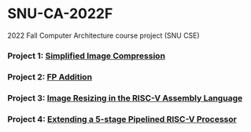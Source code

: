 # SNU-CA-2022F
2022 Fall Computer Architecture course project (SNU CSE)

### Project 1: [Simplified Image Compression](https://github.com/Sagit25/SNU-CA-22F/tree/ca-pa1) <br>
### Project 2: [FP Addition](https://github.com/Sagit25/SNU-CA-22F/tree/ca-pa2)<br>
### Project 3: [Image Resizing in the RISC-V Assembly Language](https://github.com/Sagit25/SNU-CA-22F/tree/ca-pa3) <br>
### Project 4: [Extending a 5-stage Pipelined RISC-V Processor](https://github.com/Sagit25/SNU-CA-22F/tree/ca-pa4) <br>
